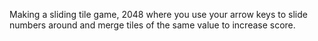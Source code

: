 Making a sliding tile game, 2048 where you use your arrow keys to slide numbers around and merge tiles of the same value to increase score.
